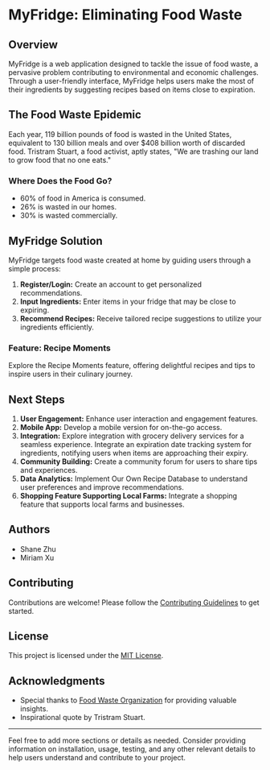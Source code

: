 # MyFridge: Eliminating Food Waste

## Overview

MyFridge is a web application designed to tackle the issue of food waste, a pervasive problem contributing to environmental and economic challenges. Through a user-friendly interface, MyFridge helps users make the most of their ingredients by suggesting recipes based on items close to expiration.

## The Food Waste Epidemic

Each year, 119 billion pounds of food is wasted in the United States, equivalent to 130 billion meals and over $408 billion worth of discarded food. Tristram Stuart, a food activist, aptly states, "We are trashing our land to grow food that no one eats."

### Where Does the Food Go?

- 60% of food in America is consumed.
- 26% is wasted in our homes.
- 30% is wasted commercially.

## MyFridge Solution

MyFridge targets food waste created at home by guiding users through a simple process:

1. **Register/Login:** Create an account to get personalized recommendations.
2. **Input Ingredients:** Enter items in your fridge that may be close to expiring.
3. **Recommend Recipes:** Receive tailored recipe suggestions to utilize your ingredients efficiently.

### Feature: Recipe Moments

Explore the Recipe Moments feature, offering delightful recipes and tips to inspire users in their culinary journey.

## Next Steps

1. **User Engagement:** Enhance user interaction and engagement features.
2. **Mobile App:** Develop a mobile version for on-the-go access.
3. **Integration:** Explore integration with grocery delivery services for a seamless experience. Integrate an expiration date tracking system for ingredients, notifying users when items are approaching their expiry.
4. **Community Building:** Create a community forum for users to share tips and experiences.
5. **Data Analytics:** Implement Our Own Recipe Database to understand user preferences and improve recommendations.
6. **Shopping Feature Supporting Local Farms:** Integrate a shopping feature that supports local farms and businesses.

## Authors
- Shane Zhu
- Miriam Xu

## Contributing

Contributions are welcome! Please follow the [Contributing Guidelines](CONTRIBUTING.md) to get started.

## License

This project is licensed under the [MIT License](LICENSE).

## Acknowledgments

- Special thanks to [Food Waste Organization](https://www.foodwasteorganization.org/) for providing valuable insights.
- Inspirational quote by Tristram Stuart.

---
Feel free to add more sections or details as needed. Consider providing information on installation, usage, testing, and any other relevant details to help users understand and contribute to your project.
